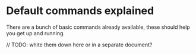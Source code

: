# Default commands explained

There are a bunch of basic commands already available, these should help you get up and running.

// TODO: white them down here or in a separate document?

